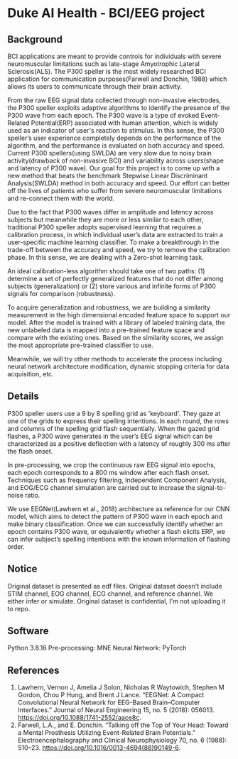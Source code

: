 # Duke AI Health - BCI/EEG project

## Background
BCI applications are meant to provide controls for individuals with severe neuromuscular limitations such as late-stage Amyotrophic Lateral Sclerosis(ALS). The P300 speller is the most widely researched BCI application for communication purposes(Farwell and Donchin, 1988) which allows its users to communicate through their brain activity. 

From the raw EEG signal data collected through non-invasive electrodes, the P300 speller exploits adaptive algorithms to identify the presence of the P300 wave from each epoch. The P300 wave is a type of evoked Event-Related Potential(ERP) associated with human attention, which is widely used as an indicator of user's reaction to stimulus. In this sense, the P300 speller’s user experience completely depends on the performance of the algorithm, and the performance is evaluated on both accuracy and speed. Current P300 spellers(using SWLDA) are very slow due to noisy brain activity(drawback of non-invasive BCI) and variability across users(shape and latency of P300 wave). Our goal for this project is to come up with a new method that beats the benchmark Stepwise Linear Discriminant Analysis(SWLDA) method in both accuracy and speed. Our effort can better off the lives of patients who suffer from severe neuromuscular limitations and re-connect them with the world.

Due to the fact that P300 waves differ in amplitude and latency across subjects but meanwhile they are more or less similar to each other, traditional P300 speller adopts supervised learning that requires a calibration process, in which individual user’s data are extracted to train a user-specific machine learning classifier. To make a breakthrough in the trade-off between the accuracy and speed, we try to remove the calibration phase. In this sense, we are dealing with a Zero-shot learning task.

An ideal calibration-less algorithm should take one of two paths: (1) determine a set of perfectly generalized features that do not differ among subjects (generalization) or (2) store various and infinite forms of P300 signals for comparison (robustness).

To acquire generalization and robustness, we are building a similarity measurement in the high dimensional encoded feature space to support our model. After the model is trained with a library of labeled training data, the new unlabeled data is mapped into a pre-trained feature space and compare with the existing ones. Based on the similarity scores, we assign the most appropriate pre-trained classifier to use. 

Meanwhile, we will try other methods to accelerate the process including neural network architecture modification, dynamic stopping criteria for data acquisition, etc.

## Details
P300 speller users use a 9 by 8 spelling grid as 'keyboard'. They gaze at one of the grids to express their spelling intentions. In each round, the rows and columns of the spelling grid flash sequentially. When the gazed grid flashes, a P300 wave generates in the user’s EEG signal which can be characterized as a positive deflection with a latency of roughly 300 ms after the flash onset. 

In pre-processing, we crop the continuous raw EEG signal into epochs, each epoch corresponds to a 800 ms window after each flash onset. Techniques such as frequency filtering, Independent Component Analysis, and EOG/ECG channel simulation are carried out to increase the signal-to-noise ratio.

We use EEGNet(Lawhern et al., 2018) architecture as reference for our CNN model, which aims to detect the pattern of P300 wave in each epoch and make binary classification. Once we can successfully identify whether an epoch contains P300 wave, or equivalently whether a flash elicits ERP, we can infer subject’s spelling intentions with the known information of flashing order.

## Notice
Original dataset is presented as edf files.
Original dataset doesn't include STIM channel, EOG channel, ECG channel, and reference channel. We either infer or simulate.
Original dataset is confidential, I'm not uploading it to repo.

## Software
Python 3.8.16
Pre-processing: MNE
Neural Network: PyTorch

## References
1. Lawhern, Vernon J, Amelia J Solon, Nicholas R Waytowich, Stephen M Gordon, Chou P Hung, and Brent J Lance. “EEGNet: A Compact Convolutional Neural Network for EEG-Based Brain–Computer Interfaces.” Journal of Neural Engineering 15, no. 5 (2018): 056013. https://doi.org/10.1088/1741-2552/aace8c.
2. Farwell, L.A., and E. Donchin. “Talking off the Top of Your Head: Toward a Mental Prosthesis Utilizing Event-Related Brain Potentials.” Electroencephalography and Clinical Neurophysiology 70, no. 6 (1988): 510–23. https://doi.org/10.1016/0013-4694(88)90149-6. 

